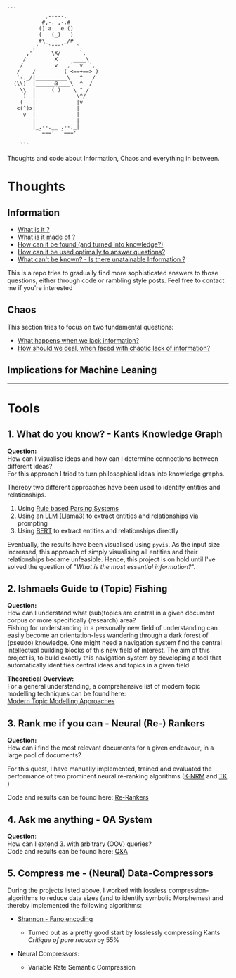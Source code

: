     ```
                ,-----.
               #,-. ,-.#
              () a   e ()
              (   (_)   )
              #\_  -  _/#
            ,'   `"""`    `.
          ,'      \X/      `.
         /         X     ____\
        /          v   ,`  v  `,
       /    /         ( <==+==> )
       `-._/|__________\   ^   /
      (\\)  |______@____\  ^  /
        \\  |     ( )    \ ^ /
         )  |             \^/
        (   |             |v
       <(^)>|             |
         v  |             |
            |             |
            |_.--.__ .--._|
              `==='  `==='
    
        ```

Thoughts and code about Information, Chaos and everything in between.



# Thoughts
## Information 
- [What is it ?](notes/what_is_information.md) 
- [What is it made of ?](notes/what_is_information.md)
- [How can it be found (and turned into knowledge?)](notes/quest_for_knowledge.md)
- [How can it be used optimally to answer questions?](https://github.com/dominik-pichler/Balmung?tab=readme-ov-file#4-ask-me-anything---qa-system)
- [What can't be known? - Is there unatainable Information ?](notes/the_unkown.md)
  
This is a repo tries to gradually find more sophisticated answers to those questions, either through code or rambling style posts.
Feel free to contact me if you're interested

## Chaos
This section tries to focus on two fundamental questions: 
- [What happens when we lack information?](notes/Chaos.md)
- [How should we deal, when faced with chaotic lack of information?](notes/Chaos.md)

## Implications for Machine Leaning

____
# Tools

 ## 1. What do you know? - Kants Knowledge Graph
**Question:** <br>How can I visualise ideas and how can I determine connections between different ideas?  
For this approach I tried to turn philosophical ideas into knowledge graphs.

Thereby two different approaches have been used to identify entities and relationships.
1. Using [Rule based Parsing Systems](https://www.geeksforgeeks.org/rule-based-approach-in-nlp/)
2. Using an [LLM (Llama3)](https://ollama.com/) to extract entities and relationships via prompting
3. Using [BERT](Embeddings/ER_BERT.py) to extract entities and relationships directly

Eventually, the results have been visualised using `pyvis`. As the input size increased, this approach of simply 
visualising all entities and their relationships became unfeasible.
Hence, this project is on hold until I've solved the question of "*What is the most essential information?*".

## 2. Ishmaels Guide to (Topic) Fishing
**Question:** <br> How can I understand what (sub)topics are central in a given document corpus or more specifically (research) area? 
<br>
Fishing for understanding in a personally new field of understanding can easily become an orientation-less wandering through a dark forest of (pseudo) knowledge. 
One might need a navigation system find the central intellectual building blocks of this new field of interest.
The aim of this project is, to build exactly this navigation system by developing a tool that automatically identifies central ideas and topics in a given field.

**Theoretical Overview:** <br>
For a general understanding, a comprehensive list of modern topic modelling techniques can be found here: <br>
[Modern Topic Modelling Approaches](ismails_guide_to_fishing/fish_me.md)

## 3.  Rank me if you can - Neural (Re-) Rankers
**Question:** <br> How can i find the most relevant documents for a given endeavour, in a large pool of documents? 
<br>

For this quest, I have manually implemented, trained and evaluated the performance of two prominent neural re-ranking algorithms ([K-NRM](https://arxiv.org/pdf/1706.06613) and [TK](https://www.researchgate.net/publication/339065967_Interpretable_Time-Budget-Constrained_Contextualization_for_Re-Ranking) )

Code and results can be found here: 
[Re-Rankers](reranking)

## 4. Ask me anything - QA System
**Question**: <br> How can I extend 3. with arbitrary (OOV) queries? 
<br>
Code and results can be found here: 
[Q&A](Q_and_A)


## 5. Compress me  - (Neural) Data-Compressors
During the projects listed above, I worked with lossless compression-algorithms to reduce data sizes (and to identify symbolic Morphemes) and thereby implemented the following algorithms: 
* [Shannon -  Fano encoding](https://github.com/dominik-pichler/Balmung/blob/main/utils/shannon_fano_coding.py)
   * Turned out as a pretty good start by losslessly compressing Kants *Critique of pure reason* by 55%
 
* Neural Compressors:
   * Variable Rate Semantic Compression




